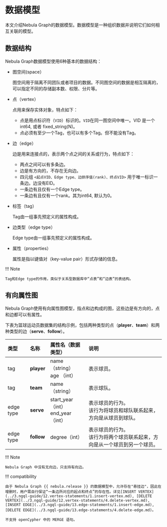 # 数据模型

本文介绍Nebula Graph的数据模型。数据模型是一种组织数据并说明它们如何相互关联的模型。

## 数据结构

Nebula Graph数据模型使用6种基本的数据结构：

- 图空间(space）

  图空间用于隔离不同团队或者项目的数据。不同图空间的数据是相互隔离的，可以指定不同的存储副本数、权限、分片等。

- 点（vertex）

  点用来保存实体对象，特点如下：

  - 点是用点标识符（`VID`）标识的。`VID`在同一图空间中唯一。VID 是一个 int64, 或者 fixed_string(N)。
  - 点必须有至少一个Tag，也可以有多个Tag。但不能没有Tag。

- 边（edge）

  边是用来连接点的，表示两个点之间的关系或行为，特点如下：
  
  - 两点之间可以有多条边。
  - 边是有方向的，不存在无向边。
  - 四元组 `<起点VID、Edge type、边排序值(rank)、终点VID>` 用于唯一标识一条边。边没有EID。
  - 一条边有且仅有一个Edge type。
  - 一条边有且仅有一个rank。其为int64, 默认为0。

- 标签（tag）

  Tag由一组事先预定义的属性构成。

- 边类型（edge type）

  Edge type由一组事先预定义的属性构成。

- 属性（properties）

  属性是指以键值对（key-value pair）形式存储的信息。

!!! Note

    Tag和Edge type的作用，类似于关系型数据库中“点表”和“边表”的表结构。

## 有向属性图

Nebula Graph使用有向属性图模型，指点和边构成的图，这些边是有方向的，点和边都可以有属性。

下表为篮球运动员数据集的结构示例，包括两种类型的点（**player**、**team**）和两种类型的边（**serve**、**follow**）。

| 类型 | 名称 | 属性名（数据类型） | 说明 |
| :--- | :--- | :---| :--- |
|tag|  **player**      | name （string） <br>age （int）  | 表示球员。  |
|tag|   **team** |  name （string） |  表示球队。 |
|edge type|  **serve**  |  start_year （int） <br> end_year （int） | 表示球员的行为。<br>该行为将球员和球队联系起来，方向是从球员到球队。  |
|edge type|  **follow**  | degree（int）  | 表示球员的行为。<br>该行为将两个球员联系起来，方向是从一个球员到另一个球员。  |

!!! Note

    Nebula Graph 中没有无向边，只支持有向边。

!!! compatibility
    
    由于 Nebula Graph {{ nebula.release }} 的数据模型中，允许存在"悬挂边"，因此在增删时，用户需自行保证“一条边所对应的起点和终点”的存在性。详见[INSERT VERTEX](../3.ngql-guide/12.vertex-statements/1.insert-vertex.md), [DELETE VERTEX](../3.ngql-guide/12.vertex-statements/4.delete-vertex.md), [INSERT EDGE](../3.ngql-guide/13.edge-statements/1.insert-edge.md), [DELETE EDGE](../3.ngql-guide/13.edge-statements/4.delete-edge.md)。

    不支持 openCypher 中的 MERGE 语句。
